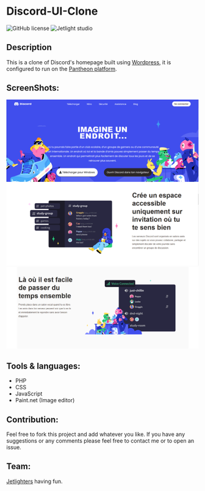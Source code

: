 # Discord-UI-Clone

![GitHub license](https://img.shields.io/github/license/Mohammed-Benotmane/Tower-Defense-Game.svg)
![Jetlight studio](https://img.shields.io/badge/Made%20by-Jetlight%20studio-blue.svg?color=082544)

## Description
This is a clone of Discord's homepage built using [Wordpress](https://wordpress.org/), it is configured to run on the [Pantheon platform](https://pantheon.io).

## ScreenShots:
<img src="screenshots/1.png" />
<img src="screenshots/2.png" />
<img src="screenshots/3.png" />

## Tools & languages:
* PHP
* CSS
* JavaScript
* Paint.net (Image editor)

## Contribution:
Feel free to fork this project and add whatever you like. If you have any suggestions or any comments please feel free to contact me or to open an issue.

## Team:
[Jetlighters](https://github.com/JetLightStudio) having fun.

